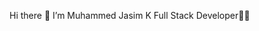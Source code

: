 Hi there 👋
I’m Muhammed Jasim K
Full Stack Developer🧑‍💻

<!---
muhammed-jasim/muhammed-jasim is a ✨ special ✨ repository because its `README.md` (this file) appears on your GitHub profile.
You can click the Preview link to take a look at your changes.
--->
